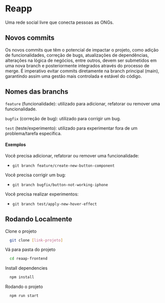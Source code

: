 # Reapp

Uma rede social livre que conecta pessoas as ONGs.

## Novos commits

Os novos commits que têm o potencial de impactar o projeto, como adição de funcionalidades, correção de bugs, atualizações de dependências, alterações na lógica de negócios, entre outros, devem ser submetidos em uma nova branch e posteriormente integrados através do processo de merge. É imperativo evitar commits diretamente na branch principal (main), garantindo assim uma gestão mais controlada e estável do código.

## Nomes das branchs

`feature` (funcionalidade): utilizado para adicionar, refatorar ou remover uma funcionalidade.

`bugfix` (correção de bug): utilizado para corrigir um bug.

`test` (teste/experimento): utilizado para experimentar fora de um problema/tarefa específica.

#### Exemplos

Você precisa adicionar, refatorar ou remover uma funcionalidade:

- `git branch feature/create-new-button-component`

Você precisa corrigir um bug:

- `git branch bugfix/button-not-working-iphone`

Você precisa realizar experimentos:

- `git branch test/apply-new-hover-effect`

## Rodando Localmente

Clone o projeto

```bash
  git clone [link-projeto]
```

Vá para pasta do projeto

```bash
  cd reaap-frontend
```

Install dependencies

```bash
  npm install
```

Rodando o projeto

```bash
  npm run start
```
